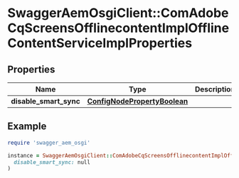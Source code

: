 # SwaggerAemOsgiClient::ComAdobeCqScreensOfflinecontentImplOfflineContentServiceImplProperties

## Properties

| Name | Type | Description | Notes |
| ---- | ---- | ----------- | ----- |
| **disable_smart_sync** | [**ConfigNodePropertyBoolean**](ConfigNodePropertyBoolean.md) |  | [optional] |

## Example

```ruby
require 'swagger_aem_osgi'

instance = SwaggerAemOsgiClient::ComAdobeCqScreensOfflinecontentImplOfflineContentServiceImplProperties.new(
  disable_smart_sync: null
)
```


